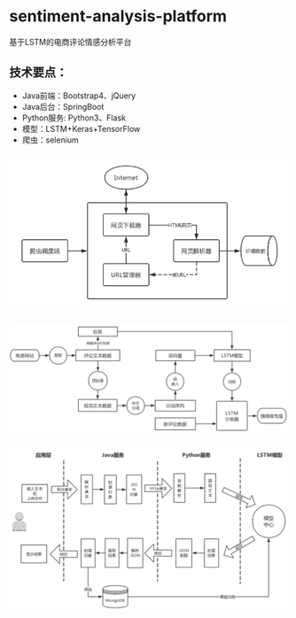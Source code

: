 # sentiment-analysis-platform
基于LSTM的电商评论情感分析平台

## 技术要点：
 + Java前端：Bootstrap4、jQuery
 + Java后台：SpringBoot
 + Python服务: Python3、Flask
 + 模型：LSTM+Keras+TensorFlow
 + 爬虫：selenium
 
![](sentiment_proj/img/crawler.png "图1. 爬虫框架")
---
![](sentiment_proj/img/structure.png "图2. 系统核心处理流程")
---
![](sentiment_proj/img/system.png "图3. 系统架构")
